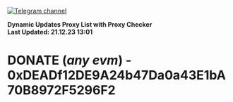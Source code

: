 [![Telegram channel](https://img.shields.io/endpoint?url=https://runkit.io/damiankrawczyk/telegram-badge/branches/master?url=https://t.me/n4z4v0d)](https://t.me/n4z4v0d) 

**Dynamic Updates Proxy List with Proxy Checker**  
**Last Updated: 21.12.23 13:01**

# DONATE (_any evm_) - 0xDEADf12DE9A24b47Da0a43E1bA70B8972F5296F2
